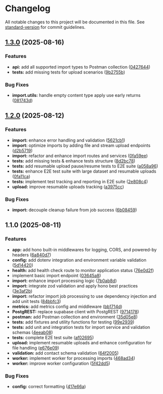 # Changelog

All notable changes to this project will be documented in this file. See [standard-version](https://github.com/conventional-changelog/standard-version) for commit guidelines.

## [1.3.0](https://github.com/MRdevX/dataflow-pipeline-poc/compare/v1.2.0...v1.3.0) (2025-08-16)


### Features

* **api:** add all supported import types to Postman collection ([0427644](https://github.com/MRdevX/dataflow-pipeline-poc/commit/0427644d12a31a97c6efdde8bc7f6450c76bb3a8))
* **tests:** add missing tests for upload scenarios ([9b2755b](https://github.com/MRdevX/dataflow-pipeline-poc/commit/9b2755bad77195149f1c634971a9de1c0408394f))


### Bug Fixes

* **import.utils:** handle empty content type apply use early returns ([081743d](https://github.com/MRdevX/dataflow-pipeline-poc/commit/081743d9fa5cde951407e3135bbd04092218231a))

## [1.2.0](https://github.com/MRdevX/take-home-backend/compare/v1.1.0...v1.2.0) (2025-08-12)


### Features

* **import:** enhance error handling and validation ([5621cb1](https://github.com/MRdevX/take-home-backend/commit/5621cb17e5feaf0dc77b56d2320e703bbecec288))
* **import:** optimize imports by adding file and stream upload endpoints ([d2b5719](https://github.com/MRdevX/take-home-backend/commit/d2b5719de7b930193110b2f1dffc694ec93376e9))
* **import:** refactor and enhance import routes and services ([0fa59ee](https://github.com/MRdevX/take-home-backend/commit/0fa59ee08eb9eceb35cb0e35dffb01cf8c865fd1))
* **tests:** add missing tests & enhance tests structure ([8d2bc78](https://github.com/MRdevX/take-home-backend/commit/8d2bc78d4297bb48e67f605de1b41340595e6010))
* **tests:** add resumable upload pause/resume tests to E2E suite ([a058a96](https://github.com/MRdevX/take-home-backend/commit/a058a96d021a0ecc5e3bbdbaf4396c836ae87f7a))
* **tests:** enhance E2E test suite with large dataset and resumable uploads ([0fa11ca](https://github.com/MRdevX/take-home-backend/commit/0fa11ca2de0fe592635b20c7007c0aa9bf8ea92c))
* **tests:** implement test tracking and reporting in E2E suite ([2e808c4](https://github.com/MRdevX/take-home-backend/commit/2e808c498d0d6d97bc7936dc648f042ca633f524))
* **upload:** improve resumable uploads tracking ([a3975cc](https://github.com/MRdevX/take-home-backend/commit/a3975cc49289b4aa4a601d318ba42111290fea4d))


### Bug Fixes

* **import:** decouple cleanup failure from job success ([6b08459](https://github.com/MRdevX/take-home-backend/commit/6b08459d9d032609b306b1e488fcf221afd4299d))

## 1.1.0 (2025-08-11)


### Features

* **app:** add hono built-in middlewares for logging, CORS, and powered-by headers ([6a840d7](https://github.com/MRdevX/take-home-backend/commit/6a840d72e6965f5e9e392371bb51cbd85905d697))
* **config:** add dotenv integration and environment variable validation ([5d14420](https://github.com/MRdevX/take-home-backend/commit/5d144200ee6802155094ecd94caaa1a2513e2390))
* **health:** add health check route to monitor application status ([76e0d2f](https://github.com/MRdevX/take-home-backend/commit/76e0d2fa866d422044cfc45975c930071e06fbab))
* implement basic import endpoint ([03645a8](https://github.com/MRdevX/take-home-backend/commit/03645a80a95e4293f65325f690b2794fd4b1e395))
* **import:** enhance import processing logic ([7b0ab8d](https://github.com/MRdevX/take-home-backend/commit/7b0ab8d7903a747a886caf0555676e5bfa0fd0df))
* **import:** integrate zod validation and apply hono best practices ([3e3af2b](https://github.com/MRdevX/take-home-backend/commit/3e3af2b52dc7898cf74446f1b8c66dd682c0cf34))
* **import:** refactor import job processing to use dependency injection and add unit tests ([84bbfc3](https://github.com/MRdevX/take-home-backend/commit/84bbfc34f894da9069f6f571dee632d662ac226a))
* **metrics:** add metrics config and middleware ([bb1714d](https://github.com/MRdevX/take-home-backend/commit/bb1714d2514b00d9ab9b0329c456ceee40a5f1b7))
* **PostgREST:** replace supabase client with PostgREST ([9714178](https://github.com/MRdevX/take-home-backend/commit/9714178d75b903e293607fd834618e17423b4b8c))
* **postman:** add Postman collection and environment ([35d05e8](https://github.com/MRdevX/take-home-backend/commit/35d05e8815fc936482ae22f9ac12771a59716e6d))
* **tests:** add fixtures and utility functions for testing ([99e2939](https://github.com/MRdevX/take-home-backend/commit/99e293955c2376e6547d5ed015f17b5dac1a9ec4))
* **tests:** add unit and integration tests for import service and validation schemas ([4eeab08](https://github.com/MRdevX/take-home-backend/commit/4eeab081f08ccf9532eae2e364c3fd549f72c5aa))
* **tests:** complete E2E test suite ([af02695](https://github.com/MRdevX/take-home-backend/commit/af0269503171087a521ca28827a1205cdcaf901d))
* **upload:** implement resumable uploads and enhance configuration for file handling ([e676e09](https://github.com/MRdevX/take-home-backend/commit/e676e096545392e057e40a4de2378f3f6e772cad))
* **validation:** add contact schema validation ([64f2005](https://github.com/MRdevX/take-home-backend/commit/64f2005002df7a9b13a0efeabee8e0bbe54fade7))
* **worker:** implement worker for processing imports ([468ad34](https://github.com/MRdevX/take-home-backend/commit/468ad3469185c00d79b44a7f2053ba0ad4f59406))
* **worker:** improve worker configuration ([5f42dd5](https://github.com/MRdevX/take-home-backend/commit/5f42dd5029be88a5b309fcf60ec0cd44dda38f7f))


### Bug Fixes

* **config:** correct formatting ([417e66a](https://github.com/MRdevX/take-home-backend/commit/417e66a64c552e9dae034db44d24a27f43e86e79))
